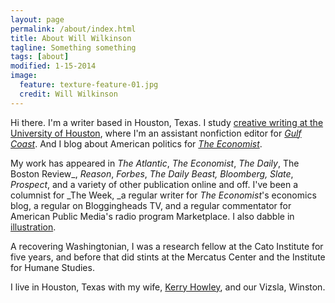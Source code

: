 ```yaml
---
layout: page
permalink: /about/index.html
title: About Will Wilkinson
tagline: Something something
tags: [about]
modified: 1-15-2014
image:
  feature: texture-feature-01.jpg
  credit: Will Wilkinson
---
```


Hi there. I'm a writer based in Houston, Texas. I study [creative writing at the University of Houston](http://www.uh.edu/class/english/programs/graduate/creative-writing/), where I'm an assistant nonfiction editor for [_Gulf Coast_](http://gulfcoastmag.com). And I blog about American politics for [_The Economist_](http://www.economist.com/blogs/democracyinamerica).

My work has appeared in _The Atlantic_, _The Economist_, _The Daily_, The Boston Review_, _Reason_, _Forbes_, _The Daily Beast, Bloomberg, Slate_, _Prospect_, and a variety of other publication online and off. I've been a columnist for _The Week, _a regular writer for _The Economist_'s economics blog, a regular on Bloggingheads TV, and a regular commentator for American Public Media's radio program Marketplace. I also dabble in [illustration](http://www.theatlantic.com/politics/archive/2011/08/faces-of-iowa-sketches-from-the-ames-straw-poll/243618/).

A recovering Washingtonian, I was a research fellow at the Cato Institute for five years, and before that did stints at the Mercatus Center and the Institute for Humane Studies. 

I live in Houston, Texas with my wife, [Kerry Howley](http://kerryhowley.com), and our Vizsla, Winston.